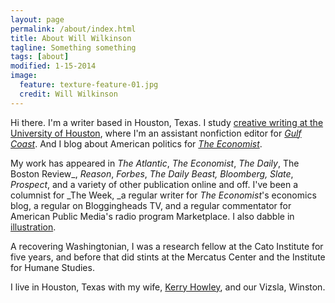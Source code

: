 ```yaml
---
layout: page
permalink: /about/index.html
title: About Will Wilkinson
tagline: Something something
tags: [about]
modified: 1-15-2014
image:
  feature: texture-feature-01.jpg
  credit: Will Wilkinson
---
```


Hi there. I'm a writer based in Houston, Texas. I study [creative writing at the University of Houston](http://www.uh.edu/class/english/programs/graduate/creative-writing/), where I'm an assistant nonfiction editor for [_Gulf Coast_](http://gulfcoastmag.com). And I blog about American politics for [_The Economist_](http://www.economist.com/blogs/democracyinamerica).

My work has appeared in _The Atlantic_, _The Economist_, _The Daily_, The Boston Review_, _Reason_, _Forbes_, _The Daily Beast, Bloomberg, Slate_, _Prospect_, and a variety of other publication online and off. I've been a columnist for _The Week, _a regular writer for _The Economist_'s economics blog, a regular on Bloggingheads TV, and a regular commentator for American Public Media's radio program Marketplace. I also dabble in [illustration](http://www.theatlantic.com/politics/archive/2011/08/faces-of-iowa-sketches-from-the-ames-straw-poll/243618/).

A recovering Washingtonian, I was a research fellow at the Cato Institute for five years, and before that did stints at the Mercatus Center and the Institute for Humane Studies. 

I live in Houston, Texas with my wife, [Kerry Howley](http://kerryhowley.com), and our Vizsla, Winston.